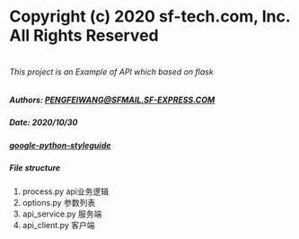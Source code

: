 # Copyright (c) 2020 sf-tech.com, Inc. All Rights Reserved
# ################################################################################ 
###### This project is an Example of API which based on flask
##### Authors: PENGFEIWANG@SFMAIL.SF-EXPRESS.COM 
##### Date: 2020/10/30
##### [google-python-styleguide](https://zh-google-styleguide.readthedocs.io/en/latest/google-python-styleguide/python_style_rules)

##### File structure
1. process.py api业务逻辑
2. options.py 参数列表
2. api_service.py 服务端
3. api_client.py 客户端
